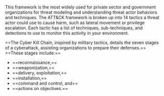 This framework is the most widely used for private sector and government organizations for threat modeling and understanding threat actor behaviors and techniques. The ATT&CK framework is broken up into 14 tactics a threat actor could use to cause harm, such as lateral movement or privilege escalation. Each tactic has a list of techniques, sub-techniques, and detections to use to monitor this activity in your environment.
 
==The Cyber Kill Chain, inspired by military tactics, details the seven stages of a cyberattack, assisting organizations to prepare their defenses.==  
==These stages include:==

- ==reconnaissance,==
- ==weaponization,==
- ==delivery, exploitation,== 
- ==installation,==
- ==command and control, and==
- ==actions on objectives.==